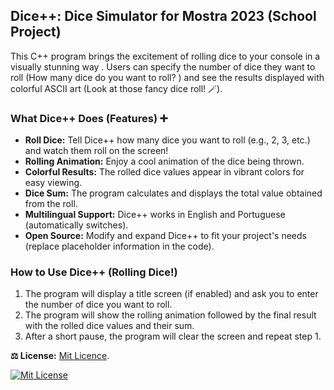 [mit-license]: https://opensource.org/license/mit
[mit-license-shield]: https://img.shields.io/badge/License-Mit-blue.svg?style=for-the-badge

## Dice++: Dice Simulator for Mostra 2023 (School Project)

This C++ program brings the excitement of rolling dice  to your console in a visually stunning way .  Users can specify the number of dice they want to roll (How many dice do you want to roll? ) and see the results displayed with colorful ASCII art (Look at those fancy dice roll! 🪄).

### What Dice++ Does (Features) ➕

* **Roll Dice:**  Tell Dice++ how many dice you want to roll (e.g., 2, 3, etc.) and watch them roll on the screen!
* **Rolling Animation:**  Enjoy a cool animation of the dice being thrown.
* **Colorful Results:**  The rolled dice values appear in vibrant colors for easy viewing.
* **Dice Sum:**  The program calculates and displays the total value obtained from the roll.
* **Multilingual Support:**  Dice++ works in English and Portuguese (automatically switches).
* **Open Source:**  Modify and expand Dice++ to fit your project's needs (replace placeholder information in the code).

### How to Use Dice++ (Rolling Dice!)

1. The program will display a title screen (if enabled) and ask you to enter the number of dice you want to roll.
3. The program will show the rolling animation followed by the final result with the rolled dice values and their sum.
4. After a short pause, the program will clear the screen and repeat step 1.

**⚖️ License:** [Mit Licence][mit-license].

[![Mit License][mit-license-shield]][mit-license]

